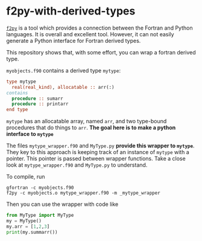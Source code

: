 # f2py-with-derived-types

[`f2py`](https://numpy.org/doc/stable/f2py/) is a tool which provides a connection between the Fortran and Python languages. It is overall and excellent tool. However, it can not easily generate a Python interface for Fortran derived types.

This repository shows that, with some effort, you can wrap a fortran derived type.

`myobjects.f90` contains a derived type `mytype`:

```fortran
type mytype
  real(real_kind), allocatable :: arr(:)
contains
  procedure :: sumarr
  procedure :: printarr
end type
```

`mytype` has an allocatable array, named `arr`, and two type-bound procedures that do things to `arr`. **The goal here is to make a python interface to `mytype`**

The files `mytype_wrapper.f90` and `MyType.py` **provide this wrapper to `mytype`**. They key to this approach is keeping track of an instance of `mytype` with a pointer. This pointer is passed between wrapper functions. Take a close look at `mytype_wrapper.f90` and `MyType.py` to understand.

To compile, run

```
gfortran -c myobjects.f90
f2py -c myobjects.o mytype_wrapper.f90 -m _mytype_wrapper
```

Then you can use the wrapper with code like

```python
from MyType import MyType
my = MyType()
my.arr = [1,2,3]
print(my.summarr())
```
